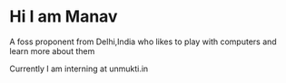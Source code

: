 # Hi I am Manav

A foss proponent from Delhi,India who likes to play with computers and learn more about them <br>

Currently I am interning at unmukti.in


